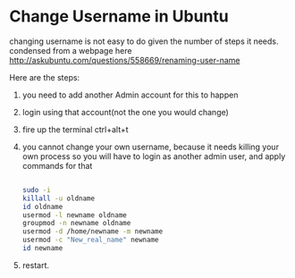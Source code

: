 # Change Username in Ubuntu

changing username is not easy to do given the number of steps it needs.
condensed from a webpage here http://askubuntu.com/questions/558669/renaming-user-name

Here are the steps:

1. you need to add another Admin account for this to happen
2. login using that account(not the one you would change)
3. fire up the terminal ctrl+alt+t
4. you cannot change your own username, because it needs killing your own process
so you will have to login as another admin user, and apply commands for that

    ```Bash

   	sudo -i
	killall -u oldname
	id oldname
	usermod -l newname oldname
	groupmod -n newname oldname
	usermod -d /home/newname -m newname
	usermod -c "New_real_name" newname
	id newname
    ```

3. restart.

